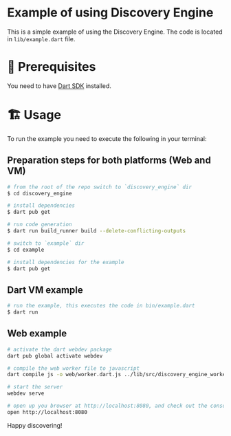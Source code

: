 Example of using Discovery Engine
=================================

This is a simple example of using the Discovery Engine. The code is located in `lib/example.dart` file.

# 📌 Prerequisites
You need to have [Dart SDK](https://dart.dev/tools/sdk) installed.

# 🏗 Usage

To run the example you need to execute the following in your terminal:


## Preparation steps for both platforms (Web and VM)
```sh
# from the root of the repo switch to `discovery_engine` dir
$ cd discovery_engine

# install dependencies
$ dart pub get

# run code generation
$ dart run build_runner build --delete-conflicting-outputs

# switch to `example` dir
$ cd example

# install dependencies for the example
$ dart pub get
```

## Dart VM example

```sh
# run the example, this executes the code in bin/example.dart
$ dart run
```

## Web example

```sh
# activate the dart webdev package
dart pub global activate webdev

# compile the web worker file to javascript
dart compile js -o web/worker.dart.js ../lib/src/discovery_engine_worker.dart

# start the server
webdev serve

# open up you browser at http://localhost:8080, and check out the console
open http://localhost:8080
```

Happy discovering!
